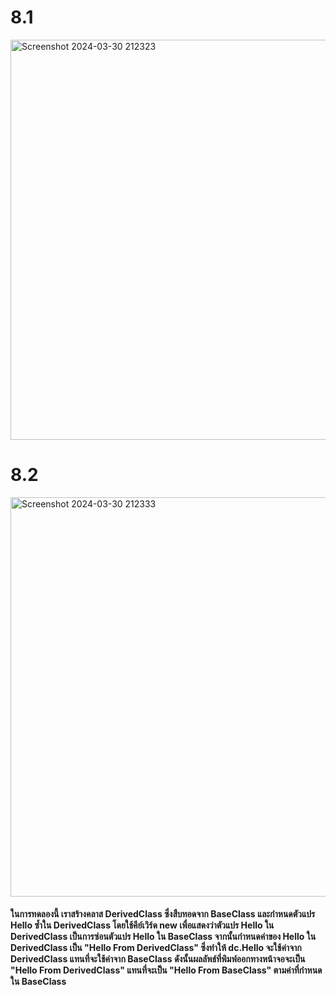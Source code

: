 # 8.1
<img width="640" alt="Screenshot 2024-03-30 212323" src="https://github.com/anndyyzzz/03376836-OOP-2566-Lab-08/assets/144866059/2fc1d909-b711-4cf7-87e6-ac0044fac0ae">

# 8.2
<img width="639" alt="Screenshot 2024-03-30 212333" src="https://github.com/anndyyzzz/03376836-OOP-2566-Lab-08/assets/144866059/964ef4cf-19bf-40aa-95e5-a269437088dc">

#### ในการทดลองนี้ เราสร้างคลาส DerivedClass ซึ่งสืบทอดจาก BaseClass และกำหนดตัวแปร Hello ซ้ำใน DerivedClass โดยใช้คีย์เวิร์ด new เพื่อแสดงว่าตัวแปร Hello ใน DerivedClass เป็นการซ่อนตัวแปร Hello ใน BaseClass จากนั้นกำหนดค่าของ Hello ใน DerivedClass เป็น "Hello From DerivedClass" ซึ่งทำให้ dc.Hello จะใช้ค่าจาก DerivedClass แทนที่จะใช้ค่าจาก BaseClass ดังนั้นผลลัพธ์ที่พิมพ์ออกทางหน้าจอจะเป็น "Hello From DerivedClass" แทนที่จะเป็น "Hello From BaseClass" ตามค่าที่กำหนดใน BaseClass
